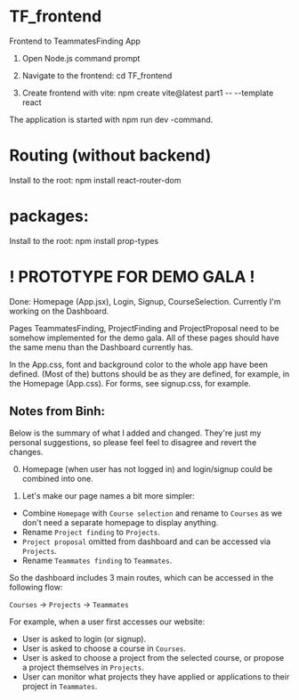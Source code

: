 # TF_frontend
Frontend to TeammatesFinding App

1. Open Node.js command prompt

2. Navigate to the frontend: cd TF_frontend

3. Create frontend with vite: npm create vite@latest part1 -- --template react

The application is started with npm run dev -command.

# Routing (without backend)
Install to the root: npm install react-router-dom

# packages:
Install to the root: npm install prop-types

# ! PROTOTYPE FOR DEMO GALA !
Done: Homepage (App.jsx), Login, Signup, CourseSelection.
Currently I'm working on the Dashboard. 

Pages TeammatesFinding, ProjectFinding and ProjectProposal need to be somehow implemented for the demo gala. All of these pages should have the same menu than the Dashboard currently has. 

In the App.css, font and background color to the whole app have been defined.
(Most of the) buttons should be as they are defined, for example, in the Homepage (App.css).
For forms, see signup.css, for example.

## Notes from Binh:

Below is the summary of what I added and changed. 
They're just my personal suggestions, so please feel feel to disagree and revert the changes.

0. Homepage (when user has not logged in) and login/signup could be combined into one.

1. Let's make our page names a bit more simpler: 
- Combine `Homepage` with `Course selection` and rename to `Courses` as we don't need a separate homepage to display anything.
- Rename `Project finding` to `Projects`.
- `Project proposal` omitted from dashboard and can be accessed via `Projects`.
- Rename `Teammates finding` to `Teammates`.

So the dashboard includes 3 main routes, which can be accessed in the following flow:

`Courses` &rarr; `Projects` &rarr; `Teammates`

For example, when a user first accesses our website:
- User is asked to login (or signup). 
- User is asked to choose a course in `Courses`.
- User is asked to choose a project from the selected course, or propose a project themselves in `Projects`.
- User can monitor what projects they have applied or applications to their project in `Teammates`.

